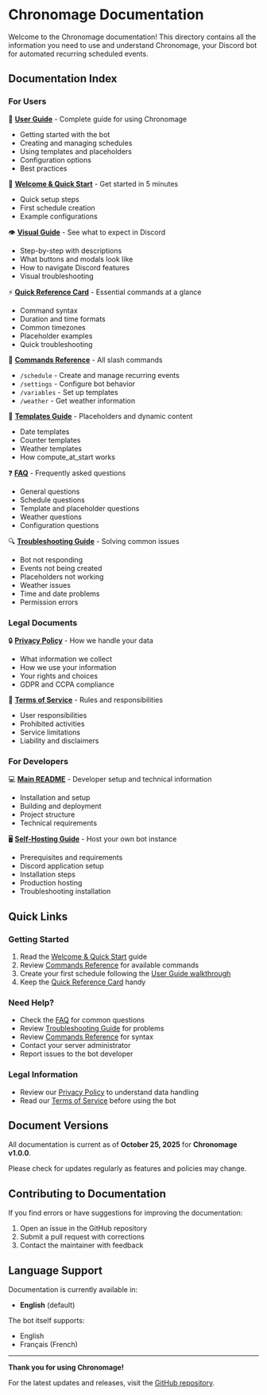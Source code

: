 # Chronomage Documentation

Welcome to the Chronomage documentation! This directory contains all the information you need to use and understand Chronomage, your Discord bot for automated recurring scheduled events.

## Documentation Index

### For Users

📖 **[User Guide](./user-guide/README.md)** - Complete guide for using Chronomage
- Getting started with the bot
- Creating and managing schedules
- Using templates and placeholders
- Configuration options
- Best practices

🚀 **[Welcome & Quick Start](WELCOME.md)** - Get started in 5 minutes
- Quick setup steps
- First schedule creation
- Example configurations

👁️ **[Visual Guide](./visual-guide/README.md)** - See what to expect in Discord
- Step-by-step with descriptions
- What buttons and modals look like
- How to navigate Discord features
- Visual troubleshooting

⚡ **[Quick Reference Card](QUICK_REFERENCE.md)** - Essential commands at a glance
- Command syntax
- Duration and time formats
- Common timezones
- Placeholder examples
- Quick troubleshooting

🔧 **[Commands Reference](./commands/README.md)** - All slash commands
- `/schedule` - Create and manage recurring events
- `/settings` - Configure bot behavior
- `/variables` - Set up templates
- `/weather` - Get weather information

📝 **[Templates Guide](Templates.md)** - Placeholders and dynamic content
- Date templates
- Counter templates
- Weather templates
- How compute_at_start works

❓ **[FAQ](resources/README.md)** - Frequently asked questions
- General questions
- Schedule questions
- Template and placeholder questions
- Weather questions
- Configuration questions

🔍 **[Troubleshooting Guide](resources/TROUBLESHOOTING.md)** - Solving common issues
- Bot not responding
- Events not being created
- Placeholders not working
- Weather issues
- Time and date problems
- Permission errors

### Legal Documents

🔒 **[Privacy Policy](legals/PRIVACY_POLICY.md)** - How we handle your data
- What information we collect
- How we use your information
- Your rights and choices
- GDPR and CCPA compliance

📜 **[Terms of Service](legals/TERMS_OF_SERVICE.md)** - Rules and responsibilities
- User responsibilities
- Prohibited activities
- Service limitations
- Liability and disclaimers

### For Developers

💻 **[Main README](../README.md)** - Developer setup and technical information
- Installation and setup
- Building and deployment
- Project structure
- Technical requirements

🖥️ **[Self-Hosting Guide](resources/SELF_HOSTING.md)** - Host your own bot instance
- Prerequisites and requirements
- Discord application setup
- Installation steps
- Production hosting
- Troubleshooting installation

## Quick Links

### Getting Started
1. Read the [Welcome & Quick Start](WELCOME.md) guide
2. Review [Commands Reference](Commands.md) for available commands
3. Create your first schedule following the [User Guide walkthrough](USER_GUIDE.md#creating-your-first-schedule)
4. Keep the [Quick Reference Card](QUICK_REFERENCE.md) handy

### Need Help?
- Check the [FAQ](resources/README.md) for common questions
- Review [Troubleshooting Guide](resources/TROUBLESHOOTING.md) for problems
- Review [Commands Reference](Commands.md) for syntax
- Contact your server administrator
- Report issues to the bot developer

### Legal Information
- Review our [Privacy Policy](legals/PRIVACY_POLICY.md) to understand data handling
- Read our [Terms of Service](legals/TERMS_OF_SERVICE.md) before using the bot

## Document Versions

All documentation is current as of **October 25, 2025** for **Chronomage v1.0.0**.

Please check for updates regularly as features and policies may change.

## Contributing to Documentation

If you find errors or have suggestions for improving the documentation:
1. Open an issue in the GitHub repository
2. Submit a pull request with corrections
3. Contact the maintainer with feedback

## Language Support

Documentation is currently available in:
- **English** (default)

The bot itself supports:
- English
- Français (French)

---

**Thank you for using Chronomage!**

For the latest updates and releases, visit the [GitHub repository](https://github.com/Mara-Li/chronomage).
